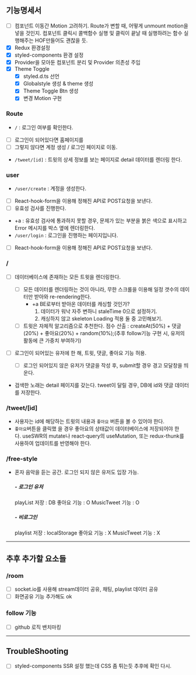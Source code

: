 ## 기능명세서

- [ ] 컴포넌트 이동간 Motion 고려하기.
      Route가 변할 때, 어떻게 unmount motion을 넣을 것인지.
      컴포넌트 클릭시 콜백함수 실행 및 클릭이 끝날 때 실행하려는 함수 실행해주는 HOF만들어도 괜찮을 듯.
- [x] Redux 환경설정
- [x] styled-components 환경 설정
- [x] Provider을 모아둔 컴포넌트 분리 및 Provider 의존성 주입
- [x] Theme Toggle
  - [x] styled.d.ts 선언
  - [x] Globalstyle 생성 & theme 생성
  - [x] Theme Toggle Btn 생성
  - [x] 변경 Motion 구현

### Route

- `/` : 로그인 여부를 확인한다.
- [ ] 로그인이 되어있다면 홈페이지를
- [ ] 그렇지 않다면 계정 생성 / 로그인 페이지로 이동.
- `/tweet/[id]` : 트윗의 상세 정보를 보는 페이지로 detail 데이터를 렌더링 한다.

### user

- `/user/create` : 계정을 생성한다.
- [ ] React-hook-form을 이용해 정해진 API로 POST요청을 보낸다.
- [ ] 유효성 검사를 진행한다.
- +a : 유효성 검사에 통과하지 못할 경우, 문제가 있는 부분을 붉은 색으로 표시하고 Error 메시지를 박스 옆에 렌더링한다.
- `/user/login` : 로그인을 진행하는 페이지입니다.
- [ ] React-hook-form을 이용해 정해진 API로 POST요청을 보낸다.

### /

- [ ] 데이터베이스에 존재하는 모든 트윗을 렌더링한다.
  - [ ] 모든 데이터를 렌더링하는 것이 아니라, 무한 스크롤을 이용해 일정 갯수의 데이터만 받아와 re-rendering한다.
    - +a BE로부터 받아온 데이터를 캐싱할 것인가?
      1. 데이터가 워낙 자주 변하니 staleTime 0으로 설정하기.
      2. 캐싱하지 않고 skeleton Loading 적용
         둘 중 고민해보기.
  - [ ] 트윗은 자체적 알고리즘으로 추천한다.
        점수 산출 : createAt(50%) + 댓글(20%) + 좋아요(20%) + random(10%);(추후 follow기능 구현 시, 유저의 활동에 큰 가중치 부여하기)
- [ ] 로그인이 되어있는 유저에 한 해, 트윗, 댓글, 좋아요 기능 허용.

  - [ ] 로그인 되어있지 않은 유저가 댓글을 작성 후, submit할 경우 경고 모달창을 띄운다.

- 검색한 노래는 detail 페이지를 갖는다. tweet이 달릴 경우, DB에 id와 댓글 데이터를 저장한다.

### /tweet/[id]

- 사용자는 id에 해당하는 트윗의 내용과 `좋아요` 버튼을 볼 수 있어야 한다.
- `좋아요`버튼을 클릭했 을 경우 좋아요의 상태값이 데이터베이스에 저장되어야 한다. useSWR의 mutate나 react-query의 useMutation, 또는 redux-thunk를 사용하여 업데이트를 반영해야 한다.

### /free-style

- 혼자 음악을 듣는 공간. 로그인 되지 않은 유저도 입장 가능.
  ##### - 로그인 유저
  playList 저장 : DB
  좋아요 기능 : O
  MusicTweet 기능 : O
  ##### - 비로그인
  playlist 저장 : localStorage
  좋아요 기능 : X
  MusicTweet 기능 : X

---

## 추후 추가할 요소들

### /room

- [ ] socket.io를 사용해 stream데이터 공유, 채팅, playlist 데이터 공유
- [ ] 화면공유 기능 추가해도 ok

### follow 기능

- [ ] github 로직 밴치마킹

---

## TroubleShooting

- [ ] styled-components SSR 설정 했는데 CSS 좀 튀는듯
      추후에 확인 다시.
